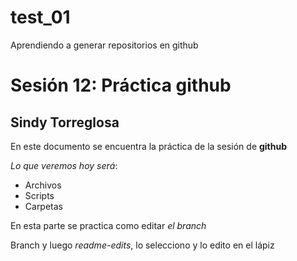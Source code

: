 # test_01
Aprendiendo a generar repositorios en github
# Sesión 12: Práctica github
## Sindy Torreglosa 

En este documento se encuentra la práctica de la sesión de **github**

*Lo que veremos hoy será*:
+ Archivos
+ Scripts
+ Carpetas

En esta parte se practica como editar *el branch*

Branch y luego *readme-edits*, lo selecciono y lo edito en el lápiz




